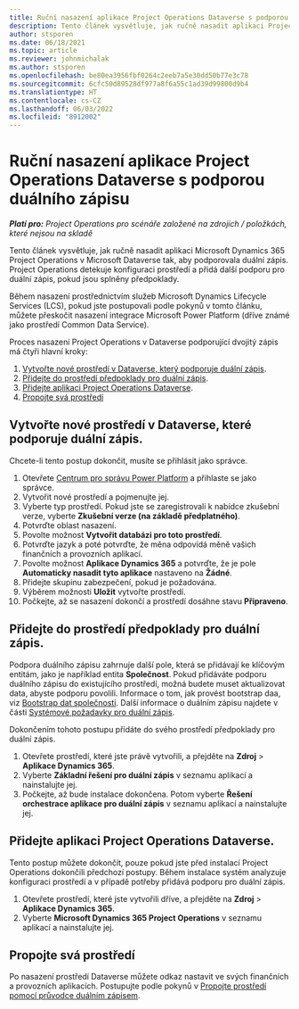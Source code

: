```yaml
---
title: Ruční nasazení aplikace Project Operations Dataverse s podporou duálního zápisu
description: Tento článek vysvětluje, jak ručně nasadit aplikaci Project Operations Dataverse tak, aby podporovala duální zápis.
author: stsporen
ms.date: 06/18/2021
ms.topic: article
ms.reviewer: johnmichalak
ms.author: stsporen
ms.openlocfilehash: be80ea3956fbf0264c2eeb7a5e30dd50b77e3c78
ms.sourcegitcommit: 6cfc50d89528df977a8f6a55c1ad39d99800d9b4
ms.translationtype: HT
ms.contentlocale: cs-CZ
ms.lasthandoff: 06/03/2022
ms.locfileid: "8912002"
---
```

# <a name="manually-deploy-the-project-operations-dataverse-app-with-dual-write-support"></a>Ruční nasazení aplikace Project Operations Dataverse s podporou duálního zápisu

_**Platí pro:** Project Operations pro scénáře založené na zdrojích / položkách, které nejsou na skladě_

Tento článek vysvětluje, jak ručně nasadit aplikaci Microsoft Dynamics 365 Project Operations v Microsoft Dataverse tak, aby podporovala duální zápis. Project Operations detekuje konfiguraci prostředí a přidá další podporu pro duální zápis, pokud jsou splněny předpoklady.

Během nasazení prostřednictvím služeb Microsoft Dynamics Lifecycle Services (LCS), pokud jste postupovali podle pokynů v tomto článku, můžete přeskočit nasazení integrace Microsoft Power Platform (dříve známé jako prostředí Common Data Service).

Proces nasazení Project Operations v Dataverse podporující dvojitý zápis má čtyři hlavní kroky:

1. [Vytvořte nové prostředí v Dataverse, který podporuje duální zápis](#create).
2. [Přidejte do prostředí předpoklady pro duální zápis](#prerequisites).
3. [Přidejte aplikaci Project Operations Dataverse](#dataverse).
4. [Propojte svá prostředí](#link)

## <a name="create-a-new-environment-in-dataverse-that-supports-dual-write"></a><a name="create"></a>Vytvořte nové prostředí v Dataverse, které podporuje duální zápis.

Chcete-li tento postup dokončit, musíte se přihlásit jako správce.

1. Otevřete [Centrum pro správu Power Platform](https://admin.powerplatform.com) a přihlaste se jako správce.
2. Vytvořit nové prostředí a pojmenujte jej.
3. Vyberte typ prostředí. Pokud jste se zaregistrovali k nabídce zkušební verze, vyberte **Zkušební verze (na základě předplatného)**.
4. Potvrďte oblast nasazení.
5. Povolte možnost **Vytvořit databázi pro toto prostředí**. 
6. Potvrďte jazyk a poté potvrďte, že měna odpovídá měně vašich finančních a provozních aplikací.
7. Povolte možnost **Aplikace Dynamics 365** a potvrďte, že je pole **Automaticky nasadit tyto aplikace** nastaveno na **Žádné**.
8. Přidejte skupinu zabezpečení, pokud je požadována.
9. Výběrem možnosti **Uložit** vytvořte prostředí.
10. Počkejte, až se nasazení dokončí a prostředí dosáhne stavu **Připraveno**.

## <a name="add-dual-write-prerequisites-to-the-environment"></a><a name="prerequisites"></a>Přidejte do prostředí předpoklady pro duální zápis.

Podpora duálního zápisu zahrnuje další pole, která se přidávají ke klíčovým entitám, jako je například entita **Společnost**. Pokud přidáváte podporu duálního zápisu do existujícího prostředí, možná budete muset aktualizovat data, abyste podporu povolili. Informace o tom, jak provést bootstrap daa, viz [Bootstrap dat společnosti](/dynamics365/fin-ops-core/dev-itpro/data-entities/dual-write/bootstrap-company-data). Další informace o duálním zápisu najdete v části [Systémové požadavky pro duální zápis](/dynamics365/fin-ops-core/dev-itpro/data-entities/dual-write/dual-write-system-req).

Dokončením tohoto postupu přidáte do svého prostředí předpoklady pro duální zápis.

1. Otevřete prostředí, které jste právě vytvořili, a přejděte na **Zdroj** \> **Aplikace Dynamics 365**.
2. Vyberte **Základní řešení pro duální zápis** v seznamu aplikací a nainstalujte jej.
3. Počkejte, až bude instalace dokončena. Potom vyberte **Řešení orchestrace aplikace pro duální zápis** v seznamu aplikací a nainstalujte jej.

## <a name="add-the-project-operations-dataverse-app"></a><a name="dataverse"></a>Přidejte aplikaci Project Operations Dataverse.

Tento postup můžete dokončit, pouze pokud jste před instalací Project Operations dokončili předchozí postupy. Během instalace systém analyzuje konfiguraci prostředí a v případě potřeby přidává podporu pro duální zápis.

1. Otevřete prostředí, které jste vytvořili dříve, a přejděte na **Zdroj** \> **Aplikace Dynamics 365**.
2. Vyberte **Microsoft Dynamics 365 Project Operations** v seznamu aplikací a nainstalujte jej.

## <a name="link-your-environments"></a><a name="link"></a>Propojte svá prostředí

Po nasazení prostředí Dataverse můžete odkaz nastavit ve svých finančních a provozních aplikacích. Postupujte podle pokynů v [Propojte prostředí pomocí průvodce duálním zápisem](/dynamics365/fin-ops-core/dev-itpro/data-entities/dual-write/link-your-environment).
